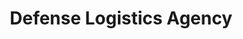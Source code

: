 ---
# This topic lives at
# https://digital.gov/topics/defense-logistics-agency

slug: "defense-logistics-agency"

# Topic Title
title: "Defense Logistics Agency"

# description — keep it short and clear
summary: ""


# Weight
weight: 1

# For more information on managing topics,
# see https://github.com/GSA/digitalgov.gov/wiki
---